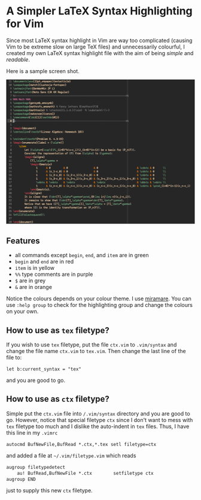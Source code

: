 # A Simpler LaTeX Syntax Highlighting for Vim

Since most LaTeX syntax highlight in Vim are way too complicated (causing Vim
to be extreme slow on large TeX files) and unnecessarily colourful, I created
my own LaTeX syntax highlight file with the aim of being _simple_ and _readable_.

Here is a sample screen shot. 

![sample shot](sample.png)

## Features

* all commands except `begin`, `end`, and `item` are in green
* `begin` and `end` are in red
* `item` is in yellow
* `%%` type comments are in purple
* `$` are in grey
* `&` are in orange

Notice the colours depends on your colour theme.
I use [miramare](https://github.com/franbach/miramare).
You can use `:help group` to check for the highlighting group and change 
the colours on your own.

## How to use as `tex` filetype?

If you wish to use `tex` filetype, put the file `ctx.vim` to `.vim/syntax`
and change the file name `ctx.vim` to `tex.vim`.
Then change the last line of the file to:
```{vi}
let b:current_syntax = "tex"
```
and you are good to go.

## How to use as `ctx` filetype?

Simple put the `ctx.vim` file into `/.vim/syntax` directory and you are good
to go.  However, notice that special filetype `ctx` since I don't want to mess
with `tex` filetype too much and I dislike the auto-indent in `tex` files.
Thus, I have this line in my `.vimrc`
```{vi}
autocmd BufNewFile,BufRead *.ctx,*.tex setl filetype=ctx
```
and added a file at `~/.vim/filetype.vim` which reads
```{vi}
augroup filetypedetect
	au! BufRead,BufNewFile *.ctx		setfiletype ctx
augroup END
```
just to supply this new `ctx` filetype.

